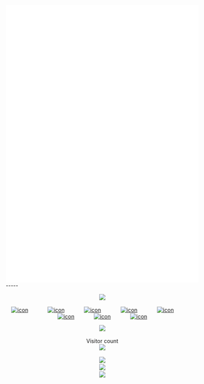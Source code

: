 <div align="center">
  <img align="center" src="/github-metrics.svg" alt="Metrics">
</div>
-----
<p align="center"> 
  <a href="https://github.com/PowerfulRichard"><img src="https://skillicons.dev/icons?i=c,cpp,html,js,css,py,php,md,ps,pr,au,bash,git,idea,cloudflare,wordpress&perline=8"/></a>
</p>

<p align="center"><a href="https://github.com/PowerfulRichard">
  <img src="https://techstack-generator.vercel.app/cpp-icon.svg" alt="icon" width="65" style="width: 65px; height: 65px; margin-right: 51px; margin-bottom: 0px;" /><img src="https://techstack-generator.vercel.app/java-icon.svg" alt="icon" width="65" style="width: 65px; height: 65px; margin-right: 51px; margin-bottom: 0px;" /><img src="https://techstack-generator.vercel.app/python-icon.svg" alt="icon" width="65" style="width: 65px; height: 65px; margin-right: 51px; margin-bottom: 0px;" /><img src="https://techstack-generator.vercel.app/js-icon.svg" alt="icon" width="65" style="width: 65px; height: 65px; margin-right: 51px; margin-bottom: 0px;" /><img src="https://techstack-generator.vercel.app/github-icon.svg" alt="icon" width="65" style="width: 65px; height: 65px; margin-right: 51px; margin-bottom: 0px;" /><img src="https://techstack-generator.vercel.app/docker-icon.svg" alt="icon" width="65" style="width: 65px; height: 65px; margin-right: 51px; margin-bottom: 0px;" /><img src="https://techstack-generator.vercel.app/mysql-icon.svg" alt="icon" width="65" style="width: 65px; height: 65px; margin-right: 51px; margin-bottom: 0px;" /><img src="https://techstack-generator.vercel.app/nginx-icon.svg" alt="icon" width="65" style="width: 65px; height: 65px; margin-right: 0px; margin-bottom: 0px;" /></a>
</p>

<p align="center"> 
  <a href="https://github.com/PowerfulRichard"><img src="https://fastly.jsdelivr.net/gh/PowerfulRichard/PowerfulRichard/icon.png"/></a>
</p>

<p align="center"> 
  Visitor count</br>
  <img src="https://profile-counter.glitch.me/PowerfulRichard/count.svg" />
</p>

<div align="center">
  <img  src="https://github-profile-trophy.vercel.app/?username=powerfulrichard&theme=gruvbox&row=1&column=7&no-frame=true&no-bg=true" />
</div>

<div align="center">
  <img  src="http://github-profile-summary-cards.vercel.app/api/cards/profile-details?username=powerfulrichard&theme=transparent" />
</div>

<div align="center"><img src="https://quotes-github-readme.vercel.app/api?type=horizontal&theme=dark" /></div>
